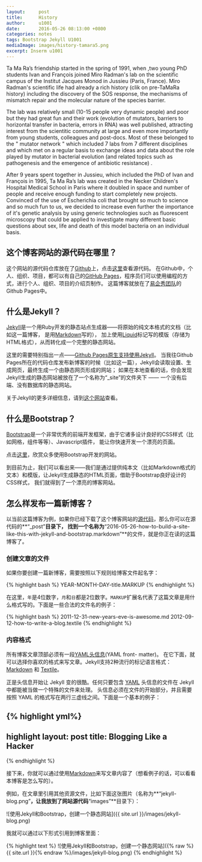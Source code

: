 ```yaml
---
layout:     post
title:      History
author:     u1001
date:       2016-05-26 08:13:00 +0800
categories: notes
tags: Bootstrap Jekyll U1001
mediaImage: images/history-tamara5.png
excerpt: Inserm u1001
---
```


Ta Ma Ra’s friendship started in the spring of 1991, when ,two young PhD students Ivan and François joined Miro Radman's lab on the scientific campus of the Institut Jacques Monod in Jussieu (Paris, France). Miro Radman's scientific life had already a rich history (clik on pre-TaMaRa history) including the discovery of the SOS response, the mechanisms of mismatch repair and the molecular nature of the species barrier.


The lab was relatively small (10-15 people very dynamic people) and poor but they had great fun and their work (evolution of mutators, barriers to horizontal transfer in bacteria, errors in RNA) was well published, attracting interest from the scientitic community at large and even more importantly from young students, colleagues and post-docs. Most of these belonged to the " mutator network " which included 7 labs from 7 different disciplines and which met on a regular basis to exchange ideas and data about the role played by mutator in bacterial evolution (and related topics such as pathogenesis and the emergence of antibiotic resistance) .


After 9 years spent together in Jussieu, which included the PhD of Ivan and François in 1995, Ta Ma Ra’s lab was created in the Necker Children's Hospital Medical School in Paris where it doubled in space and number of people and receive enough funding to start completely new projects. Convinced of the use of Escherichia coli that brought so much to science and so much fun to us, we decided to increase even further the importance of it's genetic analysis by using generic technologies such as fluorescent microscopy that could be applied to investigate many different basic questions about sex, life and death of this model bacteria on an individual basis.


## 这个博客网站的源代码在哪里？

这个网站的源代码仓库放在了[Github](http://github.com/)上，点击[这里]({{site.repository}})查看源代码。
在Github中，个人、组织、项目，都可以有自己的[GitHub Pages](https://pages.github.com)，程序员们可以使用编程的方式，进行个人、组织、项目的介绍页制作。
这篇博客就放在了[易企秀团队](http://github.com/eqxiu/)的Github Pages中。

## 什么是Jekyll？

[Jekyll](http://jekyll.bootcss.com/)是一个用Ruby开发的静态站点生成器——将原始的纯文本格式的文档（比如这一篇博客，
是用[Markdown](https://daringfireball.net/projects/markdown/)写的），
加上使用[Liquid](https://github.com/Shopify/liquid/wiki)标记写的模版（存储为HTML格式），从而转化成一个完整的静态网站。

这里的需要特别指出一点——[Github Pages原生支持使用Jekyll](https://help.github.com/articles/about-github-pages-and-jekyll/)。
当我往Github Pages所在的代码仓库发布新博客的时候（比如这一篇），Jekyll会读取设置、生成网页，最终生成一个由静态网页形成的网站；
如果在本地查看的话，你会发现Jekyll生成的静态网站被放在了一个名称为“_site”的文件夹下 —— 一个没有后端、没有数据库的静态网站。

关于Jekyll的更多详细信息，请到[这个网站](http://jekyll.bootcss.com/)查看。

## 什么是Bootstrap？

[Bootstrap](http://www.bootcss.com/)是一个非常优秀的前端开发框架，由于它诸多设计良好的CSS样式（比如网格，组件等等）、Javascript插件，
能让你快速开发一个漂亮的页面。

点击[这里](http://expo.bootcss.com/)，欣赏众多使用Bootstrap开发的网站。

到目前为止，我们可以看出来——我们是通过提供纯本文（比如Markdown格式的文本）和模版，让Jekyll生成静态的HTML页面，借助于Bootstrap良好设计的CSS样式，
我们就得到了一个漂亮的博客网站。

## 怎么样发布一篇新博客？

以当前这篇博客为例，如果你已经下载了这个博客网站的[源代码]({{site.repository}})，那么你可以在源代码的**“_post”**目录下，
找到一个名称为**“2016-05-26-how-to-build-a-site-like-this-with-jekyll-and-bootstrap.markdown”**的文件，就是你正在读的这篇博客了。

### 创建文章的文件

如果你要创建一篇新博客，需要按照以下规则给博客文件起名字：

{% highlight bash %}
YEAR-MONTH-DAY-title.MARKUP
{% endhighlight %}

在这里，`年`是4位数字，`月`和`日`都是2位数字。`MARKUP`扩展名代表了这篇文章是用什么格式写的。下面是一些合法的文件名的例子：

{% highlight bash %}
2011-12-31-new-years-eve-is-awesome.md
2012-09-12-how-to-write-a-blog.textile
{% endhighlight %}

### 内容格式

所有博客文章顶部必须有一段[YAML头信息](http://jekyll.bootcss.com/docs/frontmatter/)(YAML front- matter)。
在它下面，就可以选择你喜欢的格式来写文章。Jekyll支持2种流行的标记语言格式：
[Markdown](http://daringfireball.net/projects/markdown/) 和 [Textile](http://textile.sitemonks.com/)。 

正是头信息开始让 Jekyll 变的很酷。任何只要包含 [YAML](http://yaml.org/) 头信息的文件在 Jekyll 中都能被当做一个特殊的文件来处理。
头信息必须在文件的开始部分，并且需要按照 YAML 的格式写在两行三虚线之间。下面是一个基本的例子：

{% highlight yml%}
---
highlight
layout: post
title: Blogging Like a Hacker
---
{% endhighlight %}

接下来，你就可以通过使用[Markdown](https://daringfireball.net/projects/markdown/)来写文章内容了（想看例子的话，可以看看本博客是怎么写的）。

例如，在文章里引用其他资源文件，比如下面这张图片（名称为**“jekyll-blog.png”**，让我放到了网站源代码**“images”**目录下）：

![使用Jekyll和Bootstrap，创建一个静态网站]({{ site.url }}/images/jekyll-blog.png)

我就可以通过以下形式引用到博客里面：

{% highlight text %}
![使用Jekyll和Bootstrap，创建一个静态网站]({% raw %}{{ site.url }}{% endraw %}/images/jekyll-blog.png)
{% endhighlight %}
